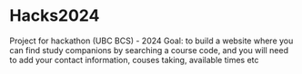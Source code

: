 # Hacks2024
Project for hackathon (UBC BCS) - 2024
    Goal: to build a website where you can find study companions by searching a course code, and you will need to add your contact information, couses taking, available times etc 